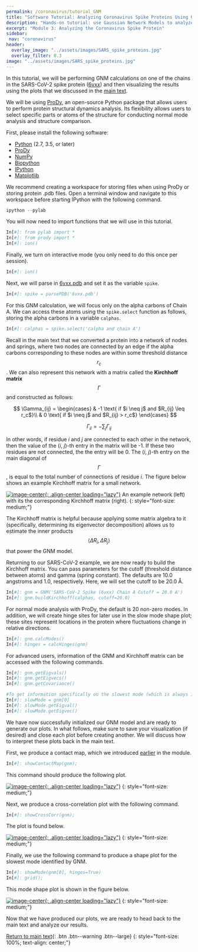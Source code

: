 ```yaml
---
permalink: /coronavirus/tutorial_GNM
title: "Software Tutorial: Analyzing Coronavirus Spike Proteins Using GNM"
description: "Hands-on tutorial: use Gaussian Network Models to analyze flexibility of coronavirus spike proteins and interpret fluctuation profiles."
excerpt: "Module 3: Analyzing the Coronavirus Spike Protein"
sidebar:
 nav: "coronavirus"
header:
  overlay_image: "../assets/images/SARS_spike_proteins.jpg"
  overlay_filter: 0.3
image: "../assets/images/SARS_spike_proteins.jpg"
---
```


In this tutorial, we will be performing GNM calculations on one of the chains in the SARS-CoV-2 spike protein (<a href="http://www.rcsb.org/structure/6VXX" target="_blank">6vxx</a>) and then visualizing the results using the plots that we discussed in the [main text](gnm#an-introduction-to-gaussian-network-models).

We will be using <a href="http://prody.csb.pitt.edu/" target="_blank">ProDy</a>, an open-source Python package that allows users to perform protein structural dynamics analysis. Its flexibility allows users to select specific parts or atoms of the structure for conducting normal mode analysis and structure comparison.

First, please install the following software:

* <a href="https://www.python.org/downloads/" target="_blank">Python</a> (2.7, 3.5, or later)
* <a href="http://prody.csb.pitt.edu/downloads/" target="_blank">ProDy</a>
* <a href="https://numpy.org/install/" target="_blank">NumPy</a>
* <a href="https://biopython.org/" target="_blank">Biopython</a>
* <a href="https://ipython.org/" target="_blank">IPython</a>
* <a href="https://matplotlib.org/" target="_blank">Matplotlib</a>

We recommend creating a workspace for storing files when using ProDy or storing protein .pdb files. Open a terminal window and navigate to this workspace before starting IPython with the following command.

~~~ python
ipython --pylab
~~~~~

You will now need to import functions that we will use in this tutorial.
~~~ python
In[#]: from pylab import *
In[#]: from prody import *
In[#]: ion()
~~~~~

Finally, we turn on interactive mode (you only need to do this once per session).

~~~ python
In[#]: ion()
~~~~~

Next, we will parse in <a href="http://www.rcsb.org/structure/6VXX" target="_blank">6vxx.pdb</a> and set it as the variable `spike`.

~~~ python
In[#]: spike = parsePDB('6vxx.pdb')
~~~~~

For this GNM calculation, we will focus only on the alpha carbons of Chain A. We can access these atoms using the `spike.select` function as follows, storing the alpha carbons in a variable `calphas`.

~~~ python
In[#]: calphas = spike.select('calpha and chain A')
~~~~~

Recall in the main text that we converted a protein into a network of nodes and springs, where two nodes are connected by an edge if the alpha carbons corresponding to these nodes are within some threshold distance $$r_c$$. We can also represent this network with a matrix called the  **Kirchhoff matrix** $$ \Gamma $$ and constructed as follows:

$$ \Gamma_{ij} = \begin{cases} & -1 \text{ if $i \neq j$ and $R_{ij} \leq r_c$}\\ &  0 \text{ if $i \neq j$ and $R_{ij} > r_c$} \end{cases} $$

$$ \Gamma_{ii} = -\sum_j \Gamma_{ij} $$

In other words, if residue *i* and *j* are connected to each other in the network, then the value of the (*i*, *j*)-th entry in the matrix will be -1. If these two residues are not connected, the the entry will be 0. The (*i*, *j*)-th entry on the main diagonal of $$ \Gamma $$, is equal to the total number of connections of residue *i*. The figure below shows an example Kirchhoff matrix for a small network.

[![image-center](../assets/images/600px/kirchhoff_example.png){: .align-center loading="lazy"}](../assets/images/kirchhoff_example.png)
An example network (left) with its the corresponding Kirchhoff matrix (right).
{: style="font-size: medium;"}

The Kirchhoff matrix is helpful because applying some matrix algebra to it (specifically, determining its eigenvector decomposition) allows us to estimate the inner products $$ \langle \Delta R_i, \Delta R_j \rangle $$ that power the GNM model.

Returning to our SARS-CoV-2 example, we are now ready to build the Kirchhoff matrix. You can pass parameters for the cutoff (threshold distance between atoms) and gamma (spring constant). The defaults are 10.0 angstroms and 1.0, respectively. Here, we will set the cutoff to be 20.0 Å.

~~~ python
In[#]: gnm = GNM('SARS-CoV-2 Spike (6vxx) Chain A Cutoff = 20.0 A')
In[#]: gnm.buildKirchhoff(calphas, cutoff=20.0)
~~~~

For normal mode analysis with ProDy, the default is 20 non-zero modes. In addition, we will create hinge sites for later use in the slow mode shape plot; these sites represent locations in the protein where fluctuations change in relative directions.

~~~ python
In[#]: gnm.calcModes()
In[#]: hinges = calcHinges(gnm)
~~~~

For advanced users, information of the GNM and Kirchhoff matrix can be accessed with the following commands.
~~~ python
In[#]: gnm.getEigvals()
In[#]: gnm.getEigvecs()
In[#]: gnm.getCovariance()

#To get information specifically on the slowest mode (which is always indexed at 0):
In[#]: slowMode = gnm[0]
In[#]: slowMode.getEigval()
In[#]: slowMode.getEigvec()
~~~~

We have now successfully initialized our GNM model and are ready to generate our plots. In what follows, make sure to save your visualization (if desired) and close each plot before creating another. We will discuss how to interpret these plots back in the main text.

First, we produce a contact map, which we introduced [earlier](multiseq) in the module.

~~~ python
In[#]: showContactMap(gnm);
~~~~

This command should produce the following plot.

[![image-center](../assets/images/600px/SARS-CoV-2_ChainA_Contact_20A.png){: .align-center loading="lazy"}](../assets/images/SARS-CoV-2_ChainA_Contact_20A.png)
{: style="font-size: medium;"}

Next, we produce a cross-correlation plot with the following command.
~~~ python
In[#]: showCrossCorr(gnm);
~~~~

The plot is found below.

[![image-center](../assets/images/600px/SARS-CoV-2_ChainA_CrossCorr_20A.png){: .align-center loading="lazy"}](../assets/images/SARS-CoV-2_ChainA_CrossCorr_20A.png)
{: style="font-size: medium;"}

Finally, we use the following command to produce a shape plot for the slowest mode identified by GNM.

~~~ python
In[#]: showMode(gnm[0], hinges=True)
In[#]: grid();
~~~~~

This mode shape plot is shown in the figure below.

[![image-center](../assets/images/600px/SARS-CoV-2_ChainA_SlowMode_20A.png){: .align-center loading="lazy"}](../assets/images/SARS-CoV-2_ChainA_SlowMode_20A.png)
{: style="font-size: medium;"}

Now that we have produced our plots, we are ready to head back to the main text and analyze our results.

[Return to main text](gnm#molecular-dynamics-analyses-of-sars-cov-and-sars-cov-2-spike-proteins-using-gnm){: .btn .btn--warning .btn--large}
{: style="font-size: 100%; text-align: center;"}
